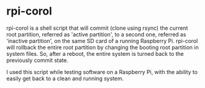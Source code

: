 # rpi-corol
rpi-corol is a shell script that will commit (clone using rsync) the current root partition, referred as 'active partition', to a second one, referred as 'inactive partition', on the same SD card of a running Raspberry Pi.
rpi-corol will rollback the entire root partition by changing the booting root partition in system files. So, after a reboot, the entire system is turned back to the previously commit state.

I used this script while testing software on a Raspberry Pi, with the ability to easily get back to a clean and running system.
